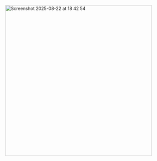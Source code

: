 <img width="467" height="481" alt="Screenshot 2025-08-22 at 18 42 54" src="https://github.com/user-attachments/assets/d86b8949-47d5-4f14-91cd-3d5dd1b8a07c" />
